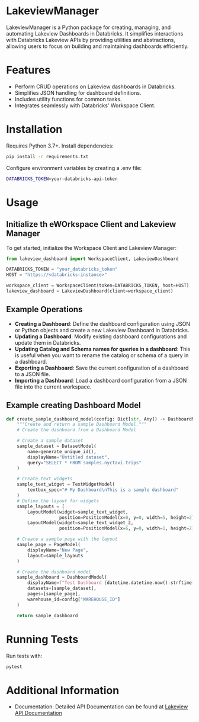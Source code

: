 # LakeviewManager
LakeviewManager is a Python package for creating, managing, and automating Lakeview Dashboards in Databricks. It simplifies interactions with Databricks Lakeview APIs by providing utilities and abstractions, allowing users to focus on building and maintaining dashboards efficiently.

# Features
- Perform CRUD operations on Lakeview dashboards in Databricks.
- Simplifies JSON handling for dashboard definitions.
- Includes utility functions for common tasks.
- Integrates seamlessly with Databricks' Workspace Client.

# Installation
Requires Python 3.7+. Install dependencies:

```bash
pip install -r requirements.txt
```

Configure environment variables by creating a .env file:

```bash
DATABRICKS_TOKEN=your-databricks-api-token
```

# Usage
## Initialize th eWOrkspace Client and Lakeview Manager
To get started, initialize the Workspace Client and Lakeview Manager:

```python
from lakeview_dashboard import WorkspaceClient, LakeviewDashboard

DATABRICKS_TOKEN = "your_databricks_token"
HOST = "https://<databricks-instance>"

workspace_client = WorkspaceClient(token=DATABRICKS_TOKEN, host=HOST)
lakeview_dashboard = LakeviewDashboard(client=workspace_client)
```

## Example Operations
- **Creating a Dashboard**: Define the dashboard configuration using JSON or Python objects and create a new Lakeview Dashboard in Databricks.
- **Updating a Dashboard**: Modify existing dashboard configurations and update them in Databricks.
- **Updating Catalog and Schema names for queries in a dashboard**: This is useful when you want to rename the catalog or schema of a query in a dashboard.
- **Exporting a Dashboard**: Save the current configuration of a dashboard to a JSON file.
- **Importing a Dashboard**: Load a dashboard configuration from a JSON file into the current workspace.

## Example creating Dashboard Model

```python 
def create_sample_dashboard_model(config: Dict[str, Any]) -> DashboardModel:
    """Create and return a sample Dashboard Model."""
    # Create the dashboard from a Dashboard Model

    # Create a sample dataset
    sample_dataset = DatasetModel(
        name=generate_unique_id(),
        displayName="Untitled dataset",
        query="SELECT * FROM samples.nyctaxi.trips"
    )

    # Create text widgets
    sample_text_widget = TextWidgetModel(
        textbox_spec="# My Dashboard\nThis is a sample dashboard"
    )
    # Define the layout for widgets
    sample_layouts = [
        LayoutModel(widget=sample_text_widget,
                    position=PositionModel(x=0, y=0, width=5, height=2)),
        LayoutModel(widget=sample_text_widget_2,
                    position=PositionModel(x=6, y=0, width=1, height=2))    ]

    # Create a sample page with the layout
    sample_page = PageModel(
        displayName="New Page",
        layout=sample_layouts
    )

    # Create the dashboard model
    sample_dashboard = DashboardModel(
        displayName=f"Test Dashboard {datetime.datetime.now().strftime('%Y-%m-%d %H:%M:%S')}",
        datasets=[sample_dataset],
        pages=[sample_page],
        warehouse_id=config["WAREHOUSE_ID"]
    )

    return sample_dashboard

```

# Running Tests
Run tests with:

```bash
pytest
```

# Additional Information 
- Documentation: Detailed API Documentation can be found at [Lakeview API Documentation](https://docs.databricks.com/dev-tools/api/latest/lakeview.html)
